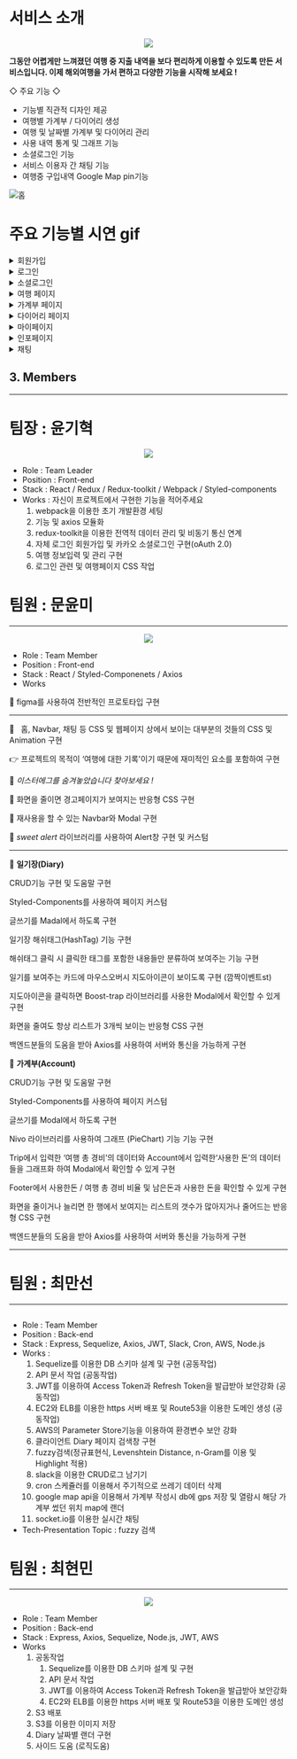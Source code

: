 # 서비스 소개
<p align="center"><img src="https://user-images.githubusercontent.com/89363516/165240860-f200568c-6e65-4c88-ab04-d2789e29c8f1.png" width=“50%" height=“50%" /></p>

**그동안 어렵게만 느껴졌던 여행 중 지출 내역을 보다 편리하게 이용할 수 있도록 만든 서비스입니다. 이제 해외여행을 가서 편하고 다양한 기능을 시작해 보세요 !**

◇ 주요 기능 ◇
- 기능별 직관적 디자인 제공
- 여행별 가계부 / 다이어리 생성
- 여행 및 날짜별 가계부 및 다이어리 관리
- 사용 내역 통계 및 그래프 기능
- 소셜로그인 기능
- 서비스 이용자 간 채팅 기능
- 여행중 구입내역 Google Map pin기능

![홈](https://user-images.githubusercontent.com/95616448/168768146-aaee642c-edf9-494b-b5f3-0f57231d0de5.gif)

# 주요 기능별 시연 gif
<details>
<summary>회원가입</summary>
<p align="center"><img src="https://user-images.githubusercontent.com/95616448/168768315-4b61393c-bee7-4412-a73b-ede673548fab.gif" width=“50%" height=“50%" /></p>
</details>

<details>
<summary>로그인</summary>
<p align="center"><img src="https://user-images.githubusercontent.com/95616448/168763987-d3a63ecd-3196-477a-b567-dd5c879fa570.gif" width=“50%" height=“50%" /></p>
</details>


<details>
<summary>소셜로그인</summary>
<p align="center"><img src="https://user-images.githubusercontent.com/95616448/168764115-e4b27a0f-4275-483a-9bb0-a3d9c2b46005.gif" width=“50%" height=“50%" /></p>
</details>

<details>
<summary>여행 페이지</summary>
    <details>
    <summary>ㅤㅤㅤㅤ여행작성</summary>
    <p align="center"><img src="https://user-images.githubusercontent.com/95616448/168764552-8ff2866f-308d-4be4-bca3-385c764fb99c.gif" width=“50%" height=“50%" /></p>
    </details>
    <details>
    <summary>ㅤㅤㅤㅤ여행별 정보 확인</summary>
    <p align="center"><img src="https://user-images.githubusercontent.com/95616448/168764600-252a5008-a264-47c6-ad01-fb08a25185cb.gif" width=“50%" height=“50%" /></p>
    </details>
    <details>
    <summary>ㅤㅤㅤㅤ여행삭제</summary>
    <p align="center"><img src="https://user-images.githubusercontent.com/95616448/168764633-7af1cc2f-4916-4530-8b40-35fe969dd7e5.gif" width=“50%" height=“50%" /></p>
    </details>
</details>

<details>
<summary>가계부 페이지</summary>
    <details>
    <summary>ㅤㅤㅤㅤ가계부 도움말</summary>
    <p align="center"><img src="https://user-images.githubusercontent.com/95616448/168765468-b2c27b9b-9f6e-4846-a410-58a5571de234.gif" width=“50%" height=“50%" /></p>
    </details>
    <details>
    <summary>ㅤㅤㅤㅤ가계부 작성</summary>
    <p align="center"><img src="https://user-images.githubusercontent.com/95616448/168765513-ca3dda8b-5ed2-4d4e-8079-2d0c7a29dafa.gif" width=“50%" height=“50%" /></p>
    </details>
    <details>
    <summary>ㅤㅤㅤㅤ가계부 수정 및 삭제</summary>
    <p align="center"><img src="https://user-images.githubusercontent.com/95616448/168765575-894cca9c-f671-4e10-b4af-8c80dac3d4ba.gif" width=“50%" height=“50%" /></p>
    </details>
    <details>
    <summary>ㅤㅤㅤㅤ가계부 조회 및 그래프</summary>
    <p align="center"><img src="https://user-images.githubusercontent.com/95616448/168765659-81b30894-750b-4f21-8765-3cbf5c25015f.gif" width=“50%" height=“50%" /></p>
    </details>
    <details>
    <summary>ㅤㅤㅤㅤ가계부 지도 PIN</summary>
    <p align="center"><img src="https://user-images.githubusercontent.com/95616448/168765790-65a77b6f-ae99-44d4-9905-2216c9ea8fc9.gif" width=“50%" height=“50%" /></p>
    </details>
</details>

<details>
<summary>다이어리 페이지</summary>
    <details>
    <summary>ㅤㅤㅤㅤ다이어리 도움말</summary>
    <p align="center"><img src="https://user-images.githubusercontent.com/95616448/168766396-c1fb1db7-1111-43e6-8a98-d0b75ae97e14.gif" width=“50%" height=“50%" /></p>
    </details>
    <details>
    <summary>ㅤㅤㅤㅤ다이어리 작성</summary>
    <p align="center"><img src="https://user-images.githubusercontent.com/95616448/168766435-4275eaae-03a4-41f5-8a79-6a73d8f3a11c.gif" width=“50%" height=“50%" /></p>
    </details>
    <details>
    <summary>ㅤㅤㅤㅤ다이어리 수정 및 삭제</summary>
    <p align="center"><img src="https://user-images.githubusercontent.com/95616448/168766542-87eec8d8-5557-4ef8-97ab-d188e3560c22.gif" width=“50%" height=“50%" /></p>
    </details>
    <details>
    <summary>ㅤㅤㅤㅤ다이어리 구성</summary>
    <p align="center"><img src="https://user-images.githubusercontent.com/95616448/168766622-40b1afbb-b773-4f5b-8d98-93f101a24def.gif" width=“50%" height=“50%" /></p>
    </details>
    <details>
    <summary>ㅤㅤㅤㅤ다이어리 해시태그 검색</summary>
    <p align="center"><img src="https://user-images.githubusercontent.com/95616448/168766654-216889f3-86b8-4daf-b7b0-64608591f6e5.gif" width=“50%" height=“50%" /></p>
    </details>
    <details>
    <summary>ㅤㅤㅤㅤ다이어리 제목 내용 검색</summary>
    <p align="center"><img src="https://user-images.githubusercontent.com/95616448/168766690-52e905a8-341b-42e3-ba73-7691a276a354.gif" width=“50%" height=“50%" /></p>
    </details>
</details>

<details>
<summary>마이페이지</summary>
    <details>
    <summary>ㅤㅤㅤㅤ마이페이지</summary>
    <p align="center"><img src="https://user-images.githubusercontent.com/95616448/168766834-652c6318-2d7c-438d-ba63-53ac02221d7d.gif" width=“50%" height=“50%" /></p>
    </details>
    <details>
    <summary>ㅤㅤㅤㅤ마이페이지</summary>
    <p align="center"><img src="https://user-images.githubusercontent.com/95616448/168766875-f2ef4a4c-60f1-487a-b130-ab48a2c7254b.gif" width=“50%" height=“50%" /></p>
    </details>
</details>

<details>
<summary>인포페이지</summary>
<p align="center"><img src="https://user-images.githubusercontent.com/95616448/168766952-498b830a-cba1-40b5-98c5-fc1bab60f56d.gif" width=“50%" height=“50%" /></p>
</details>

<details>
<summary>채팅</summary>
<p align="center"><img src="https://user-images.githubusercontent.com/95616448/168766990-39bfe2a5-bebf-470d-a26d-7bb61bc2b5f6.gif" width=“50%" height=“50%" /></p>
</details>


## 3. Members

---

# 팀장 : 윤기혁

<p align="center"><img src="https://user-images.githubusercontent.com/95616448/168760681-5efddc8c-1337-4bc7-b110-eba280014c49.png" width=“50%" height=“50%" /></p>



- Role : Team Leader
- Position : Front-end
- Stack : React / Redux / Redux-toolkit / Webpack / Styled-components
- Works : 자신이 프로젝트에서 구현한 기능을 적어주세요
    1. webpack을 이용한 초기 개발환경 세팅
    2. 기능 및 axios 모듈화
    3. redux-toolkit을 이용한 전역적 데이터 관리 및 비동기 통신 연계
    4. 자체 로그인 회원가입 및 카카오 소셜로그인 구현(oAuth 2.0)
    5. 여행 정보입력 및 관리 구현
    6. 로그인 관련 및 여행페이지 CSS 작업
    

# 팀원 : 문윤미

---
<p align="center"><img src="https://user-images.githubusercontent.com/95616448/168761479-b040ec9d-d7ea-4ad2-a26e-c8c98bb5ee27.png" width=“50%" height=“50%" /></p>

- Role : Team Member
- Position : Front-end
- Stack : React / Styled-Componenets / Axios
- Works

📎  figma를 사용하여 전반적인 프로토타입 구현

---

📎   홈, Navbar, 채팅 등 CSS 및 웹페이지 상에서 보이는 대부분의 것들의 CSS 및 Animation 구현

👉  프로젝트의 목적이 ‘여행에 대한 기록'이기 때문에 재미적인 요소를 포함하여 구현 

🥔 *이스터에그를 숨겨놓았습니다 찾아보세요 !*

📎  화면을 줄이면 경고페이지가 보여지는 반응형 CSS 구현

📎  재사용을 할 수 있는 Navbar와 Modal 구현

📎  *sweet alert* 라이브러리를 사용하여 Alert창 구현 및 커스텀

---

📝 **일기장(Diary)**

CRUD기능 구현 및 도움말 구현

Styled-Components를 사용하여 페이지 커스텀

글쓰기를 Madal에서 하도록 구현

일기장 해쉬태그(HashTag) 기능 구현

해쉬태그 클릭 시 클릭한 태그를 포함한 내용들만 분류하여 보여주는 기능 구현

일기를 보여주는 카드에 마우스오버시 지도아이콘이 보이도록 구현 (깜짝이벤트st)

지도아이콘을 클릭하면 Boost-trap 라이브러리를 사용한 Modal에서 확인할 수 있게 구현

화면을 줄여도 항상 리스트가 3개씩 보이는 반응형 CSS 구현 

백엔드분들의 도움을 받아 Axios를 사용하여 서버와 통신을 가능하게 구현 

💸 **가계부(Account)**

CRUD기능 구현 및 도움말 구현

Styled-Components를 사용하여 페이지 커스텀

글쓰기를 Modal에서 하도록 구현

Nivo 라이브러리를 사용하여 그래프 (PieChart) 기능 기능 구현

Trip에서 입력한 ‘여행 총 경비’의 데이터와  Account에서 입력한‘사용한 돈’의 데이터들을 그래프화 하여 Modal에서 확인할 수 있게 구현

Footer에서 사용한돈 / 여행 총 경비 비율 및 남은돈과 사용한 돈을 확인할 수 있게 구현

화면을 줄이거나 늘리면 한 행에서 보여지는 리스트의 갯수가 많아지거나 줄어드는 반응형 CSS 구현

백엔드분들의 도움을 받아 Axios를 사용하여 서버와 통신을 가능하게 구현 

---

# 팀원 : 최만선

---

<p align="center"><img src="" width=“50%" height=“50%" /></p>

- Role : Team Member
- Position : Back-end
- Stack : Express, Sequelize, Axios, JWT, Slack, Cron, AWS, Node.js
- Works :
    1. Sequelize를 이용한 DB 스키마 설계 및 구현 (공동작업)
    2. API 문서 작업 (공동작업)
    3. JWT를 이용하여 Access Token과 Refresh Token을 발급받아 보안강화 (공동작업)
    4. EC2와 ELB를 이용한 https 서버 배포 및 Route53을 이용한 도메인 생성 (공동작업)
    5. AWS의 Parameter Store기능을 이용하여 환경변수 보안 강화
    6. 클라이언트 Diary 페이지 검색창 구현
    7. fuzzy검색(정규표현식, Levenshtein Distance, n-Gram를 이용 및 Highlight 적용)
    8. slack을 이용한 CRUD로그 남기기
    9. cron 스케쥴러를 이용해서 주기적으로 쓰레기 데이터 삭제
    10. google map api을 이용해서 가계부 작성시 db에 gps 저장 및 열람시 해당 가계부 썼던 위치 map에 랜더
    11. socket.io를 이용한 실시간 채팅
- Tech-Presentation Topic :  fuzzy 검색
    

# 팀원 : 최현민

---
<p align="center"><img src="https://user-images.githubusercontent.com/95616448/168761621-e12a7e5b-8054-4480-8211-613a9a8cdb71.png" width=“50%" height=“50%" /></p>

- Role : Team Member
- Position : Back-end
- Stack : Express, Axios, Sequelize, Node.js, JWT, AWS
- Works
    1. 공동작업
        1. Sequelize를 이용한 DB 스키마 설계 및 구현
        2. API 문서 작업 
        3. JWT를 이용하여 Access Token과 Refresh Token을 발급받아 보안강화
        4. EC2와 ELB를 이용한 https 서버 배포 및 Route53을 이용한 도메인 생성
    2. S3 배포
    3. S3를 이용한 이미지 저장
    4. Diary 날짜별 랜더 구현
    5. 사이드 도움 (로직도움)
